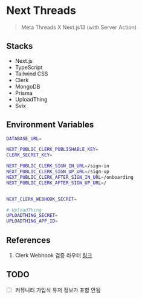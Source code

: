 # Next Threads

> Meta Threads X Next.js13 (with Server Action)

## Stacks

- Next.js
- TypeScript
- Tailwind CSS
- Clerk
- MongoDB
- Prisma
- UploadThing
- Svix

## Environment Variables

```bash
DATABASE_URL=

NEXT_PUBLIC_CLERK_PUBLISHABLE_KEY=
CLERK_SECRET_KEY=

NEXT_PUBLIC_CLERK_SIGN_IN_URL=/sign-in
NEXT_PUBLIC_CLERK_SIGN_UP_URL=/sign-up
NEXT_PUBLIC_CLERK_AFTER_SIGN_IN_URL=/onboarding
NEXT_PUBLIC_CLERK_AFTER_SIGN_UP_URL=/


NEXT_CLERK_WEBHOOK_SECRET=

# UploadThing
UPLOADTHING_SECRET=
UPLOADTHING_APP_ID=

```

## References

1. Clerk Webhook 검증 라우터 [링크](https://gist.github.com/adrianhajdin/060e4c9d3d8d4274b7669e260dbbcc8e)

## TODO

- [ ] 커뮤니티 가입식 유저 정보가 포함 안됨
